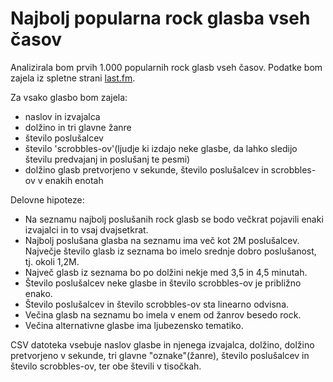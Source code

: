 Najbolj popularna rock glasba vseh časov
=======================

Analizirala bom prvih 1.000 popularnih rock glasb vseh časov. Podatke bom zajela iz spletne strani [last.fm](https://www.last.fm/tag/rock/tracks).

Za vsako glasbo bom zajela:
* naslov in izvajalca 
* dolžino in tri glavne žanre
* število poslušalcev
* število 'scrobbles-ov'(ljudje ki izdajo neke glasbe, da lahko sledijo številu predvajanj in poslušanj te pesmi)
* dolžino glasb pretvorjeno v sekunde, število poslušalcev in scrobbles-ov v enakih enotah


Delovne hipoteze:
* Na seznamu najbolj poslušanih rock glasb se bodo večkrat pojavili enaki izvajalci in to vsaj dvajsetkrat.
* Najbolj poslušana glasba na seznamu ima več kot 2M poslušalcev. Največje število glasb iz seznama bo imelo srednje dobro poslušanost, tj. okoli 1,2M.
* Največ glasb iz seznama bo po dolžini nekje med 3,5 in 4,5 minutah. 
* Število poslušalcev neke glasbe in število scrobbles-ov je približno enako.
* Število poslušalcev in število scrobbles-ov sta linearno odvisna.
* Večina glasb na seznamu bo imela v enem od žanrov besedo rock.
* Večina alternativne glasbe ima ljubezensko tematiko.

CSV datoteka vsebuje naslov glasbe in njenega izvajalca, dolžino, dolžino pretvorjeno v sekunde, tri glavne "oznake"(žanre), število poslušalcev in število scrobbles-ov, ter obe števili v tisočkah.
